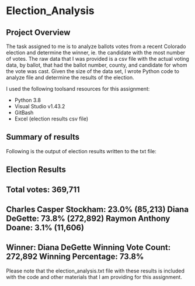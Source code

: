 # Election_Analysis
## Project Overview
The task assigned to me is to analyze ballots votes from a recent Colorado election and determine the winner, ie. the candidate with the most number of votes. The raw data that I was provided is a csv file with the actual voting data, by ballot, that had the ballot number, county, and candidate for whom the vote was cast. Given the size of the data set, I wrote Python code to analyze file and determine the results of the election. 

I used the following toolsand resources for this assignment:
- Python 3.8
- Visual Studio v1.43.2
- GitBash
- Excel (election results csv file)

## Summary of results
Following is the output of election results written to the txt file:

Election Results
------------------------
Total votes: 369,711
------------------------
Charles Casper Stockham: 23.0% (85,213)
Diana DeGette: 73.8% (272,892)
Raymon Anthony Doane: 3.1% (11,606)
-------------------------
Winner: Diana DeGette
Winning Vote Count: 272,892
Winning Percentage: 73.8%
-------------------------

Please note that the election_analysis.txt file with these results is included with the code and other materials that I am providing for this assignment.

